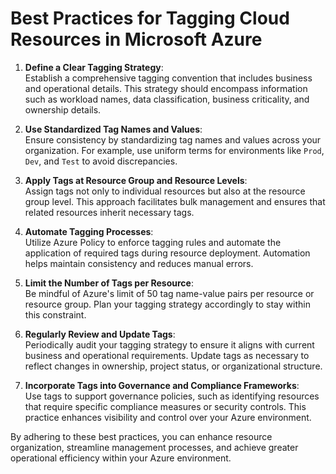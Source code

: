 # Best Practices for Tagging Cloud Resources in Microsoft Azure

1. **Define a Clear Tagging Strategy**:  
   Establish a comprehensive tagging convention that includes business and operational details. This strategy should encompass information such as workload names, data classification, business criticality, and ownership details.

2. **Use Standardized Tag Names and Values**:  
   Ensure consistency by standardizing tag names and values across your organization. For example, use uniform terms for environments like `Prod`, `Dev`, and `Test` to avoid discrepancies.

3. **Apply Tags at Resource Group and Resource Levels**:  
   Assign tags not only to individual resources but also at the resource group level. This approach facilitates bulk management and ensures that related resources inherit necessary tags.

4. **Automate Tagging Processes**:  
   Utilize Azure Policy to enforce tagging rules and automate the application of required tags during resource deployment. Automation helps maintain consistency and reduces manual errors.

5. **Limit the Number of Tags per Resource**:  
   Be mindful of Azure's limit of 50 tag name-value pairs per resource or resource group. Plan your tagging strategy accordingly to stay within this constraint.

6. **Regularly Review and Update Tags**:  
   Periodically audit your tagging strategy to ensure it aligns with current business and operational requirements. Update tags as necessary to reflect changes in ownership, project status, or organizational structure.

7. **Incorporate Tags into Governance and Compliance Frameworks**:  
   Use tags to support governance policies, such as identifying resources that require specific compliance measures or security controls. This practice enhances visibility and control over your Azure environment.

By adhering to these best practices, you can enhance resource organization, streamline management processes, and achieve greater operational efficiency within your Azure environment.
